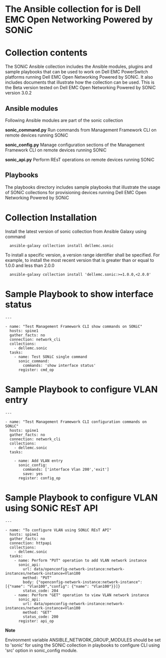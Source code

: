 The Ansible collection for is Dell EMC Open Networking Powered by SONiC
=======================================================================

Collection contents
===================

The SONiC Ansible collection includes the Ansible modules, plugins and sample playbooks that can be used to work on Dell EMC PowerSwitch platforms running Dell EMC Open Networking Powered by SONiC. It also includes documents that illustrate how the collection can be used. This is the Beta version tested on Dell EMC Open Networking Powered by SONiC version 3.0.2

Ansible modules
---------------

Following Ansible modules are part of the sonic collection

**sonic\_command.py** Run commands from Management Framework CLI on remote devices running SONiC

**sonic\_config.py** Manage configuration sections of the Management Framework CLI on remote devices running SONiC

**sonic\_api.py** Perform REsT operations on remote devices running SONiC

Playbooks
---------

The playbooks directory includes sample playbooks that illustrate the usage of SONiC collections for provisioning devices running Dell EMC Open Networking Powered by SONiC

Collection Installation
=======================

Install the latest version of sonic collection from Ansible Galaxy using command
      
      ansible-galaxy collection install dellemc.sonic

To install a specific version, a version range identifier shall be specified. For example, to install the most recent version that is greater than or equal to 1.0.0 and less than 2.0.0

      ansible-galaxy collection install 'dellemc.sonic:>=1.0.0,<2.0.0'

Sample Playbook to show interface status
========================================

    ---

    - name: "Test Management Framework CLI show commands on SONiC"
      hosts: spine1
      gather_facts: no
      connection: network_cli
      collections:
        - dellemc.sonic
      tasks:
        - name: Test SONiC single command
          sonic_command:
            commands: 'show interface status'
          register: cmd_op

Sample Playbook to configure VLAN entry
=======================================

    ---

    - name: "Test Management Framework CLI configuration commands on SONiC"
      hosts: spine1
      gather_facts: no
      connection: network_cli
      collections:
        - dellemc.sonic
      tasks:

        - name: Add VLAN entry
          sonic_config:
            commands: ['interface Vlan 200','exit']
            save: yes
          register: config_op

Sample Playbook to configure VLAN using SONiC REsT API
======================================================

    ---

    - name: "To configure VLAN using SONiC REsT API"
      hosts: spine1
      gather_facts: no
      connection: httpapi
      collections:
        - dellemc.sonic
      tasks:
        - name: Perform "PUT" operation to add VLAN network instance
          sonic_api:
            url: data/openconfig-network-instance:network-instances/network-instance=Vlan100
            method: "PUT"
            body: {"openconfig-network-instance:network-instance": [{"name": "Vlan100","config": {"name": "Vlan100"}}]}
            status_code: 204
        - name: Perform "GET" operation to view VLAN network instance
          sonic_api:
            url: data/openconfig-network-instance:network-instances/network-instance=Vlan100
            method: "GET"
            status_code: 200
          register: api_op

**Note**

Environment variable ANSIBLE_NETWORK_GROUP_MODULES should be set to 'sonic' for using the SONiC collection in playbooks to configure CLI using 'src' option in sonic_config module.
